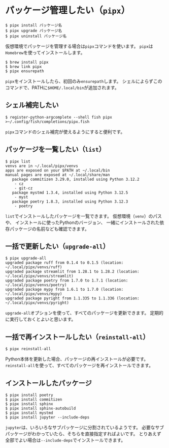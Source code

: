 # パッケージ管理したい（``pipx``）

```console
$ pipx install パッケージ名
$ pipx upgrade パッケージ名
$ pipx uninstall パッケージ名
```

仮想環境でパッケージを管理する場合は``pipx``コマンドを使います。
``pipx``は``Homebrew``を使ってインストールします。

```console
$ brew install pipx
$ brew link pipx
$ pipx ensurepath
```

``pipx``をインストールしたら、初回のみ``ensurepath``します。
シェルによらずこのコマンドで、PATHに``$HOME/.local/bin``が追加されます。

## シェル補完したい

```console
$ register-python-argcomplete --shell fish pipx >~/.config/fish/completions/pipx.fish
```

``pipx``コマンドのシェル補完が使えるようにすると便利です。

## パッケージを一覧したい（``list``）

```console
$ pipx list
venvs are in ~/.local/pipx/venvs
apps are exposed on your $PATH at ~/.local/bin
manual pages are exposed at ~/.local/share/man
   package commitizen 3.29.0, installed using Python 3.12.2
    - cz
    - git-cz
   package mystmd 1.3.4, installed using Python 3.12.5
    - myst
   package poetry 1.8.3, installed using Python 3.12.3
    - poetry

```

``list``でインストールしたパッケージを一覧できます。
仮想環境（``venv``）のパスや、
インストールに使ったPythonのバージョン、
一緒にインストールされた依存パッケージの名前なども確認できます。

## 一括で更新したい（``upgrade-all``）

```console
$ pipx upgrade-all
upgraded package ruff from 0.1.4 to 0.1.5 (location: ~/.local/pipx/venvs/ruff)
upgraded package streamlit from 1.28.1 to 1.28.2 (location: ~/.local/pipx/venvs/streamlit)
upgraded package poetry from 1.7.0 to 1.7.1 (location: ~/.local/pipx/venvs/poetry)
upgraded package mypy from 1.6.1 to 1.7.0 (location: ~/.local/pipx/venvs/mypy)
upgraded package pyright from 1.1.335 to 1.1.336 (location: ~/.local/pipx/venvs/pyright)
```

``upgrade-all``オプションを使って、すべてのパッケージを更新できます。
定期的に実行しておくとよいと思います。

## 一括で再インストールしたい（``reinstall-all``）

```console
$ pipx reinstall-all
```

Python本体を更新した場合、パッケージの再インストールが必要です。
``reinstall-all``を使って、すべてのパッケージを再インストールできます。

## インストールしたパッケージ

```console
$ pipx install poetry
$ pipx install commitizen
$ pipx install sphinx
$ pipx install sphinx-autobuild
$ pipx install mystmd
$ pipx install jupyter --include-deps

```

``jupyter``は、いろいろなサブパッケージに分割されているようです。
必要なサブパッケージがわかっていたら、そちらを直接指定すればよいです。
とりあえず全部でよい場合は``--include-deps``でインストールできます。
